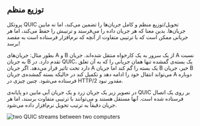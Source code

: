 ## توزیع منظم

پروتکل QUIC تحویل/توزیع منظم و کامل جریان‌ها را تضمین می‌کند، اما نه مابین جریان‌ها. بدین معنا که هر جریان داده را می‌فرستد و ترتیبش را حفظ می‌کند، اما هر جریانی ممکن است که با ترتیبی متفاوت از آنچه که نرم‌افزار فرستاده است به مقصد برسد!

بطور مثال: جریان‌های A و B از یک سرور به یک کارخواه منتقل شده‌اند. جریان A نسبت به جریان B تقدم دارد. در QUIC، یک بسته‌ی گمشده تنها همان جریانی را که به آن تعلق دارد تحت تاثیر قرار می‌دهد. اگر جریان A یک بسته را گم ‌کند اما جریان B خیر، جریان B می‌تواند انتقال خود را ادامه دهد و تکمیل کند در حالیکه بسته‌ گمشده‌ی جریان A دوباره فرستاده می‌شود. چنین چیزی در HTTP/2 مقدور نبود.

در تصویر زیر یک جریان زرد و یک جریان آبی مابین دو پایانه‌ی QUIC بر روی یک اتصال فرستاده شده است. آنها مستقل‌ هستند و می‌توانند با ترتیبی متفاوت برسند، اما هر جریان دقیقاً به ترتیب تحویل نرم‌افزار داده می‌شود.

![two QUIC streams between two computers](../images/quic-chain-streams.png)
